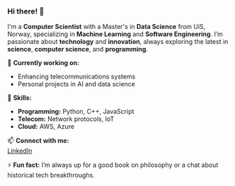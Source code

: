 ### Hi there! 👋

I'm a **Computer Scientist** with a Master's in **Data Science** from UiS, Norway, specializing in **Machine Learning** and **Software Engineering**. I’m passionate about **technology** and **innovation**, always exploring the latest in **science**, **computer science**, and **programming**.

🔭 **Currently working on:**  
- Enhancing telecommunications systems  
- Personal projects in AI and data science  

🌱 **Skills:**  
- **Programming:** Python, C++, JavaScript  
- **Telecom:** Network protocols, IoT  
- **Cloud:** AWS, Azure  

📫 **Connect with me:**  
[LinkedIn]([https://www.linkedin.com/in/YOUR-LINKEDIN-URL](https://www.linkedin.com/in/erlend-eiring-5b2340200/))

⚡ **Fun fact:** I’m always up for a good book on philosophy or a chat about historical tech breakthroughs.
